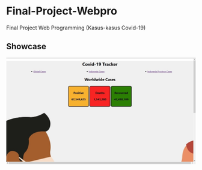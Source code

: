 # Final-Project-Webpro
Final Project Web Programming (Kasus-kasus Covid-19)

## Showcase
![showcaseimage](https://github.com/fadiojody/Covid-Tracker-Webpro/blob/main/Interface/global.jpg)
